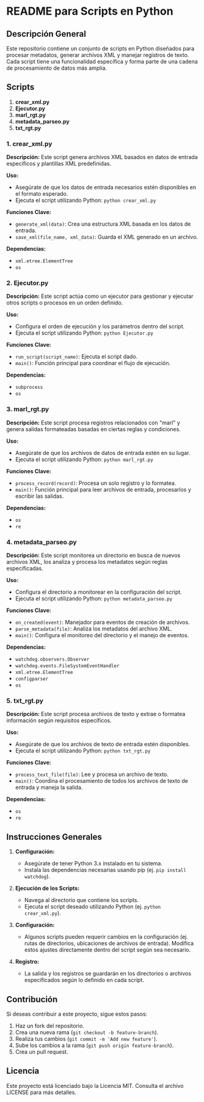 # README para Scripts en Python

## Descripción General

Este repositorio contiene un conjunto de scripts en Python diseñados para procesar metadatos, generar archivos XML y manejar registros de texto. Cada script tiene una funcionalidad específica y forma parte de una cadena de procesamiento de datos más amplia.

## Scripts

1. **crear_xml.py**
2. **Ejecutor.py**
3. **marl_rgt.py**
4. **metadata_parseo.py**
5. **txt_rgt.py**

### 1. crear_xml.py

**Descripción:**
Este script genera archivos XML basados en datos de entrada específicos y plantillas XML predefinidas.

**Uso:**
- Asegúrate de que los datos de entrada necesarios estén disponibles en el formato esperado.
- Ejecuta el script utilizando Python: `python crear_xml.py`

**Funciones Clave:**
- `generate_xml(data)`: Crea una estructura XML basada en los datos de entrada.
- `save_xml(file_name, xml_data)`: Guarda el XML generado en un archivo.

**Dependencias:**
- `xml.etree.ElementTree`
- `os`


### 2. Ejecutor.py

**Descripción:**
Este script actúa como un ejecutor para gestionar y ejecutar otros scripts o procesos en un orden definido.

**Uso:**
- Configura el orden de ejecución y los parámetros dentro del script.
- Ejecuta el script utilizando Python: `python Ejecutor.py`

**Funciones Clave:**
- `run_script(script_name)`: Ejecuta el script dado.
- `main()`: Función principal para coordinar el flujo de ejecución.

**Dependencias:**
- `subprocess`
- `os`


### 3. marl_rgt.py

**Descripción:**
Este script procesa registros relacionados con "marl" y genera salidas formateadas basadas en ciertas reglas y condiciones.

**Uso:**
- Asegúrate de que los archivos de datos de entrada estén en su lugar.
- Ejecuta el script utilizando Python: `python marl_rgt.py`

**Funciones Clave:**
- `process_record(record)`: Procesa un solo registro y lo formatea.
- `main()`: Función principal para leer archivos de entrada, procesarlos y escribir las salidas.

**Dependencias:**
- `os`
- `re`


### 4. metadata_parseo.py

**Descripción:**
Este script monitorea un directorio en busca de nuevos archivos XML, los analiza y procesa los metadatos según reglas especificadas.

**Uso:**
- Configura el directorio a monitorear en la configuración del script.
- Ejecuta el script utilizando Python: `python metadata_parseo.py`

**Funciones Clave:**
- `on_created(event)`: Manejador para eventos de creación de archivos.
- `parse_metadata(file)`: Analiza los metadatos del archivo XML.
- `main()`: Configura el monitoreo del directorio y el manejo de eventos.

**Dependencias:**
- `watchdog.observers.Observer`
- `watchdog.events.FileSystemEventHandler`
- `xml.etree.ElementTree`
- `configparser`
- `os`

### 5. txt_rgt.py

**Descripción:**
Este script procesa archivos de texto y extrae o formatea información según requisitos específicos.

**Uso:**
- Asegúrate de que los archivos de texto de entrada estén disponibles.
- Ejecuta el script utilizando Python: `python txt_rgt.py`

**Funciones Clave:**
- `process_text_file(file)`: Lee y procesa un archivo de texto.
- `main()`: Coordina el procesamiento de todos los archivos de texto de entrada y maneja la salida.

**Dependencias:**
- `os`
- `re`

## Instrucciones Generales

1. **Configuración:**
   - Asegúrate de tener Python 3.x instalado en tu sistema.
   - Instala las dependencias necesarias usando pip (ej. `pip install watchdog`).

2. **Ejecución de los Scripts:**
   - Navega al directorio que contiene los scripts.
   - Ejecuta el script deseado utilizando Python (ej. `python crear_xml.py`).

3. **Configuración:**
   - Algunos scripts pueden requerir cambios en la configuración (ej. rutas de directorios, ubicaciones de archivos de entrada). Modifica estos ajustes directamente dentro del script según sea necesario.

4. **Registro:**
   - La salida y los registros se guardarán en los directorios o archivos especificados según lo definido en cada script.

## Contribución

Si deseas contribuir a este proyecto, sigue estos pasos:
1. Haz un fork del repositorio.
2. Crea una nueva rama (`git checkout -b feature-branch`).
3. Realiza tus cambios (`git commit -m 'Add new feature'`).
4. Sube los cambios a la rama (`git push origin feature-branch`).
5. Crea un pull request.

## Licencia

Este proyecto está licenciado bajo la Licencia MIT. Consulta el archivo LICENSE para más detalles.
